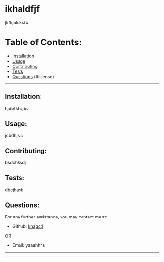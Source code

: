 # ikhaldfjf 

  jkfkjaldksfb

  # Table of Contents:
  * [Installation](#installation)
  * [Usage](#usage)
  * [Contributing](#contributing)
  * [Tests](#tests)
  * [Questions](#questions)
  (#license)

---

  ## Installation:
  hjdbfkhajbs

  ## Usage:
  jcbdhjslc

  ## Contributing:
  bsdchksdj

  ## Tests:
  dbcjhasb

  ## Questions:
  For any further assistance, you may contact me at:

  * Github: [khagcd](<https://github.com/khagcd>)

  OR

  * Email: yaaahhhs

  ---
  ___












